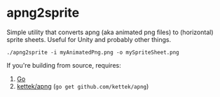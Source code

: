# apng2sprite

Simple utility that converts apng (aka animated png files) to (horizontal) sprite sheets.
Useful for Unity and probably other things.

```
./apng2sprite -i myAnimatedPng.png -o mySpriteSheet.png
```

If you're building from source, requires:
 1. [Go](https://golang.org)
 2. [kettek/apng](https://github.com/kettek/apng) (`go get github.com/kettek/apng`)
